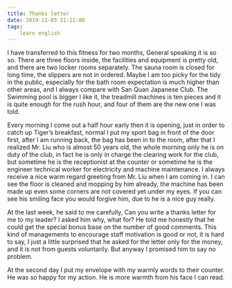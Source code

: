 ```yaml
---
title: Thanks letter
date: 2019-11-03 21:11:00
tags:
    learn english
---
```

I have transferred to this fitness for two months,
General speaking it is so so. There are three floors inside, the facilities and
equipment is pretty old, and there are two locker rooms separately. The sauna room
is closed for long time, the slippers are not in ordered. Maybe I am too picky
for the tidy in the public, especially for the bath room expectation is much
higher than other areas, and I always compare with San Quan Japanese Club. The
Swimming pool is bigger I like it, the treadmill machines is ten pieces and it
is quite enough for the rush hour, and four of them are the new one I was told.

Every morning I come out a half hour early then it is opening,
just in order to catch up Tiger’s breakfast, normal I put my sport bag in front
of the door first, after I am running back, the bag has been in to the room,
after that I realized Mr. Liu who is almost 50 years old, the whole morning only
he is on duty of the club, in fact he is only in charge the clearing work for
the club, but sometime he is the receptionist at the counter or sometime he is
the engineer technical worker for electricity and machine maintenance. I always
receive a nice warm regard greeting from Mr. Liu when I am coming in. I can see
the floor is cleaned and mopping by him already, the machine has been made up
even some corners are not covered yet under my eyes. If you can see his smiling
face you would forgive him, due to he is a nice guy really.

At the last week, he said to me carefully, Can you
write a thanks letter for me to my leader? I asked him why, what for? He told
me honestly that he could get the special bonus base on the number of good
comments. This kind of managements to encourage staff motivation is good or not,
it is hard to say, I just a little surprised that he asked for the letter only
for the money, and it is not from guests voluntarily. But anyway I promised him
to say no problem.

At the second day I put my envelope with my warmly
words to their counter. He was so happy for my action. He is more warmth from
his face I can read.